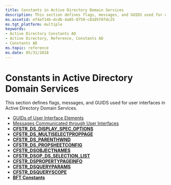 ```yaml
---
title: Constants in Active Directory Domain Services
description: This section defines flags, messages, and GUIDS used for user interfaces in Active Directory Domain Services.
ms.assetid: ef4ef14b-dcdb-4a85-8759-c8105f07dc25
ms.tgt_platform: multiple
keywords:
- Active Directory Constants AD
- Active Directory, Reference, Constants AD
- Constants AD
ms.topic: reference
ms.date: 05/31/2018
---
```


# Constants in Active Directory Domain Services

This section defines flags, messages, and GUIDS used for user interfaces in Active Directory Domain Services.

-   [GUIDs of User Interface Elements](guids-of-user-interface-elements.md)
-   [Messages Communicated through User Interfaces](messages-communicated-through-user-interfaces.md)
-   [**CFSTR\_DS\_DISPLAY\_SPEC\_OPTIONS**](cfstr-ds-display-spec-options.md)
-   [**CFSTR\_DS\_MULTISELECTPROPPAGE**](cfstr-ds-multiselectproppage.md)
-   [**CFSTR\_DS\_PARENTHWND**](cfstr-ds-parenthwnd.md)
-   [**CFSTR\_DS\_PROPSHEETCONFIG**](cfstr-ds-propsheetconfig.md)
-   [**CFSTR\_DSOBJECTNAMES**](cfstr-dsobjectnames.md)
-   [**CFSTR\_DSOP\_DS\_SELECTION\_LIST**](cfstr-dsop-ds-selection-list.md)
-   [**CFSTR\_DSPROPERTYPAGEINFO**](cfstr-dspropertypageinfo.md)
-   [**CFSTR\_DSQUERYPARAMS**](cfstr-dsqueryparams.md)
-   [**CFSTR\_DSQUERYSCOPE**](cfstr-dsqueryscope.md)
-   [**BFT Constants**](bft-constants.md)

 

 




